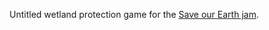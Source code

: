 Untitled wetland protection game for the [Save our Earth jam](https://itch.io/jam/save-our-earth-jam).  
